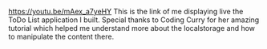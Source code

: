 https://youtu.be/mAex_a7yeHY
This is the link of me displaying live the ToDo List application I built.
Special thanks to Coding Curry for her amazing tutorial which helped me understand more about the localstorage and how to manipulate the content there.
